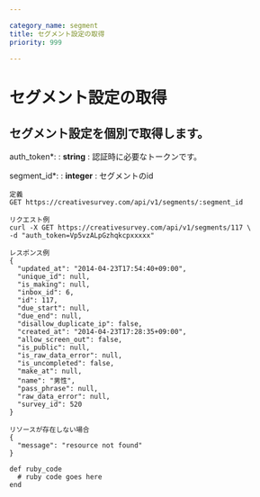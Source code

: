 ```yaml
---

category_name: segment
title: セグメント設定の取得
priority: 999

---
```


# セグメント設定の取得

## セグメント設定を個別で取得します。

auth_token*:
: __string__
: 認証時に必要なトークンです。

segment_id*:
: __integer__
: セグメントのid

~~~
定義
GET https://creativesurvey.com/api/v1/segments/:segment_id

リクエスト例
curl -X GET https://creativesurvey.com/api/v1/segments/117 \
-d "auth_token=Vp5vzALpGzhqkcpxxxxx"

レスポンス例
{
  "updated_at": "2014-04-23T17:54:40+09:00",
  "unique_id": null,
  "is_making": null,
  "inbox_id": 6,
  "id": 117,
  "due_start": null,
  "due_end": null,
  "disallow_duplicate_ip": false,
  "created_at": "2014-04-23T17:28:35+09:00",
  "allow_screen_out": false,
  "is_public": null,
  "is_raw_data_error": null,
  "is_uncompleted": false,
  "make_at": null,
  "name": "男性",
  "pass_phrase": null,
  "raw_data_error": null,
  "survey_id": 520
}

リソースが存在しない場合
{
  "message": "resource not found"
}
~~~

~~~
def ruby_code
  # ruby code goes here
end
~~~


